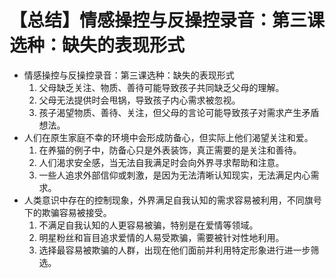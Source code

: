 # 【总结】情感操控与反操控录音：第三课选种：缺失的表现形式

-   情感操控与反操控录音：第三课选种：缺失的表现形式
    1.  父母缺乏关注、物质、善待可能导致孩子共同缺乏父母的理解。
    2.  父母无法提供时会甩锅，导致孩子内心需求被忽视。
    3.  孩子渴望物质、善待、关注，但父母的言论可能导致孩子对需求产生矛盾想法。
-   人们在原生家庭不幸的环境中会形成防备心，但实际上他们渴望关注和爱。
    1.  在养猫的例子中，防备心只是外表装饰，真正需要的是关注和善待。
    2.  人们渴求安全感，当无法自我满足时会向外界寻求帮助和注意。
    3.  一些人追求外部信仰或刺激，是因为无法清晰认知现实，无法满足内心需求。
-   人类意识中存在的控制现象，外界满足自我认知的需求容易被利用，不同旗号下的欺骗容易被接受。
    1.  不满足自我认知的人更容易被骗，特别是在爱情等领域。
    2.  明星粉丝和盲目追求爱情的人易受欺骗，需要被针对性地利用。
    3.  选择最容易被欺骗的人群，出现在他们面前并利用特定形象进行进一步筛选。